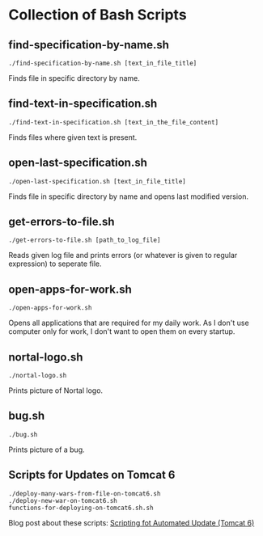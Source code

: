 # Collection of Bash Scripts

## find-specification-by-name.sh
    ./find-specification-by-name.sh [text_in_file_title]
Finds file in specific directory by name.

## find-text-in-specification.sh
    ./find-text-in-specification.sh [text_in_the_file_content]
Finds files where given text is present.

## open-last-specification.sh
    ./open-last-specification.sh [text_in_file_title]
Finds file in specific directory by name and opens last modified version.

## get-errors-to-file.sh
    ./get-errors-to-file.sh [path_to_log_file]
Reads given log file and prints errors (or whatever is given to regular expression) to seperate file.

## open-apps-for-work.sh
    ./open-apps-for-work.sh
Opens all applications that are required for my daily work. As I don't use computer only for work, I don't want to open them on every startup.

## nortal-logo.sh
    ./nortal-logo.sh
Prints picture of Nortal logo.

## bug.sh
    ./bug.sh
Prints picture of a bug.

## Scripts for Updates on Tomcat 6
    ./deploy-many-wars-from-file-on-tomcat6.sh
    ./deploy-new-war-on-tomcat6.sh
    functions-for-deploying-on-tomcat6.sh.sh

Blog post about these scripts: [Scripting fot Automated Update (Tomcat 6)](http://ivanova-irina.blogspot.com.ee/2014/09/scripting-for-automated-update-tomcat-6.html)
